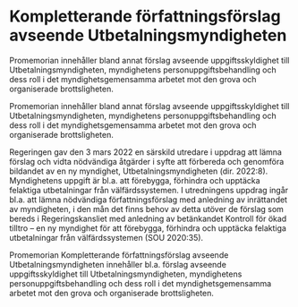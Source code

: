 # Kompletterande författningsförslag avseende Utbetalningsmyndigheten

Promemorian innehåller bland annat förslag avseende uppgiftsskyldighet till Utbetalningsmyndigheten, myndighetens personuppgiftsbehandling och dess roll i det myndighetsgemensamma arbetet mot den grova och organiserade brottsligheten.

Promemorian innehåller bland annat förslag avseende uppgiftsskyldighet till Utbetalningsmyndigheten, myndighetens personuppgiftsbehandling och dess roll i det myndighetsgemensamma arbetet mot den grova och organiserade brottsligheten.

Regeringen gav den 3 mars 2022 en särskild utredare i uppdrag att lämna förslag och vidta nödvändiga åtgärder i syfte att förbereda och genomföra bildandet av en ny myndighet, Utbetalningsmyndigheten (dir. 2022:8). Myndighetens uppgift är bl.a. att förebygga, förhindra och upptäcka felaktiga utbetalningar från välfärdssystemen. I utredningens uppdrag ingår bl.a. att lämna nödvändiga författningsförslag med anledning av inrättandet av myndigheten, i den mån det finns behov av detta utöver de förslag som bereds i Regeringskansliet med anledning av betänkandet Kontroll för ökad tilltro – en ny myndighet för att förebygga, förhindra och upptäcka felaktiga utbetalningar från välfärdssystemen (SOU 2020:35).

Promemorian Kompletterande författningsförslag avseende Utbetalningsmyndigheten innehåller bl.a. förslag avseende uppgiftsskyldighet till Utbetalningsmyndigheten, myndighetens personuppgiftsbehandling och dess roll i det myndighetsgemensamma arbetet mot den grova och organiserade brottsligheten.

